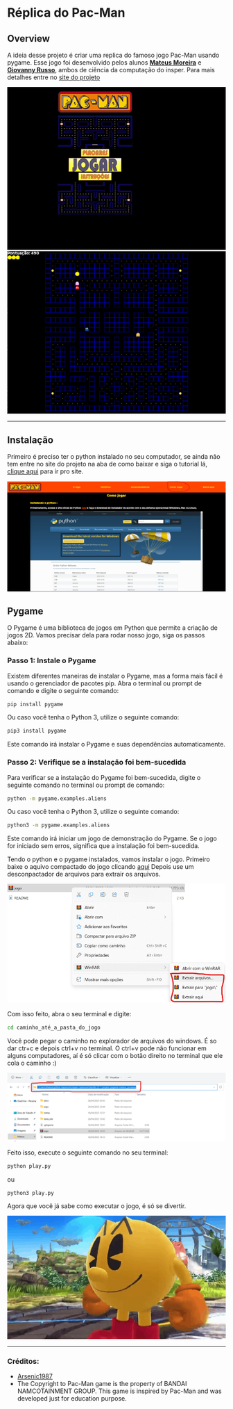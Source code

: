 # Réplica do Pac-Man

## Overview
A ideia desse projeto é criar uma replica do famoso jogo Pac-Man usando pygame. Esse jogo foi desenvolvido pelos alunos [**Mateus Moreira**](https://www.linkedin.com/in/mateus-moreira-8a8bb1214/) e [**Giovanny Russo**](https://www.linkedin.com/in/giovanny-russo-8a8b261b2/), ambos de ciência da computação do insper. Para mais detalhes entre no [site do projeto](https://insper-classroom.github.io/devlife-23-1-projeto-pygame-mateus_giovanny/)

![print1 do jogo](docs/fotos/gif_gameplay.gif) ![print2 do jogo](docs/fotos/img_readme5.png)

---
## Instalação

Primeiro é preciso ter o python instalado no seu computador, se ainda não tem entre no site do projeto na aba de como baixar e siga o tutorial lá, [clique aqui](https://insper-classroom.github.io/devlife-23-1-projeto-pygame-mateus_giovanny/) para ir pro site.

![print do menu do site](docs/fotos/img_readme1.png)

## Pygame

O Pygame é uma biblioteca de jogos em Python que permite a criação de jogos 2D. Vamos precisar dela para rodar nosso jogo, siga os passos abaixo:

### Passo 1: Instale o Pygame

Existem diferentes maneiras de instalar o Pygame, mas a forma mais fácil é usando o gerenciador de pacotes pip. Abra o terminal ou prompt de comando e digite o seguinte comando:

```bash
pip install pygame
```

Ou caso você tenha o Python 3, utilize o seguinte comando:

```bash
pip3 install pygame
```

Este comando irá instalar o Pygame e suas dependências automaticamente.

### Passo 2: Verifique se a instalação foi bem-sucedida

Para verificar se a instalação do Pygame foi bem-sucedida, digite o seguinte comando no terminal ou prompt de comando:

```bash
python -m pygame.examples.aliens
```

Ou caso você tenha o Python 3, utilize o seguinte comando:

```bash
python3 -m pygame.examples.aliens
```

Este comando irá iniciar um jogo de demonstração do Pygame. Se o jogo for iniciado sem erros, significa que a instalação foi bem-sucedida.

Tendo o python e o pygame instalados, vamos instalar o jogo. Primeiro baixe o aquivo compactado do jogo clicando [aqui](https://github.com/insper-classroom/devlife-23-1-projeto-pygame-mateus_giovanny/raw/main/jogo.rar)
Depois use um desconpactador de arquivos para extrair os arquivos.

![print do descompactador de arquivos](docs/fotos/img_readme2.png)

Com isso feito, abra o seu terminal e digite:

```bash
cd caminho_até_a_pasta_do_jogo
```

Você pode pegar o caminho no explorador de arquivos do windows. É so dar ctr+c e depois ctrl+v no terminal. O ctrl+v pode não funcionar em alguns computadores, aí é só clicar com o botão direito no terminal que ele cola o caminho :)

![print explorador de arquivos do windows](docs/fotos/img_readme3.png)

Feito isso, execute o seguinte comando no seu terminal:

```bash
python play.py
```
ou

```bash
python3 play.py
```

Agora que você já sabe como executar o jogo, é só se divertir.

![pac man dando joinha](docs/fotos/pac_dando_joinha.gif)

---

### Créditos:
- [Arsenic1987](https://www.youtube.com/watch?v=qtZ0hl-unM4)
- The Copyright to Pac-Man game is the property of BANDAI NAMCOTAINMENT GROUP. This game is inspired by Pac-Man and was developed just for education purpose.